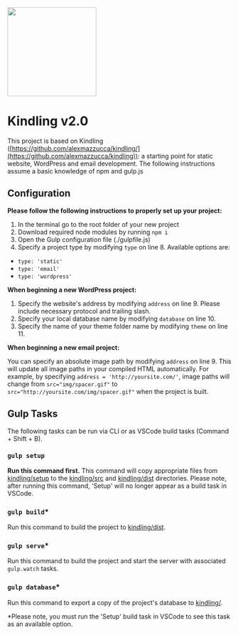 <img src="https://user-images.githubusercontent.com/333020/69454644-a2dbdd80-0d34-11ea-8463-2c6b3337e277.png" width="200" height="200">

# Kindling v2.0

This project is based on Kindling ([https://github.com/alexmazzucca/kindling/](https://github.com/alexmazzucca/kindling)): a starting point for static website, WordPress and email development. The following instructions assume a basic knowledge of npm and gulp.js
## Configuration
**Please follow the following instructions to properly set up your project:**
  1. In the terminal go to the root folder of your new project
  1. Download required node modules by running `npm i`
  2. Open the Gulp configuration file (./gulpfile.js)
  3. Specify a project type by modifying `type` on line 8. Available options are:
  * `type: 'static'`
  * `type: 'email'`
  * `type: 'wordpress'`

**When beginning a new WordPress project:**
  1. Specify the website's address by modifying `address` on line 9. Please include necessary protocol and trailing slash.
  2. Specify your local database name by modifying `database` on line 10.
  3. Specify the name of your theme folder name by modifying `theme` on line 11.

**When beginning a new email project:**

You can specify an absolute image path by modifying `address` on line 9. This will update all image paths in your compiled HTML automatically. For example, by specifying `address = 'http://yoursite.com/'`, image paths will change from `src="img/spacer.gif"` to `src="http://yoursite.com/img/spacer.gif"` when the project is built.
  
## Gulp Tasks

The following tasks can be run via CLI or as VSCode build tasks (Command + Shift + B).

### `gulp setup`

<b>Run this command first.</b> This command will copy appropriate files from [kindling/setup](/setup) to the [kindling/src](/src) and [kindling/dist](/dist) directories. Please note, after running this command, 'Setup' will no longer appear as a build task in VSCode.

### `gulp build`*

Run this command to build the project to [kindling/dist](/dist).

### `gulp serve`*

Run this command to build the project and start the server with associated `gulp.watch` tasks.

### `gulp database`*

Run this command to export a copy of the project's database to [kindling/](/).

*Please note, you must run the 'Setup' build task in VSCode to see this task as an available option.
